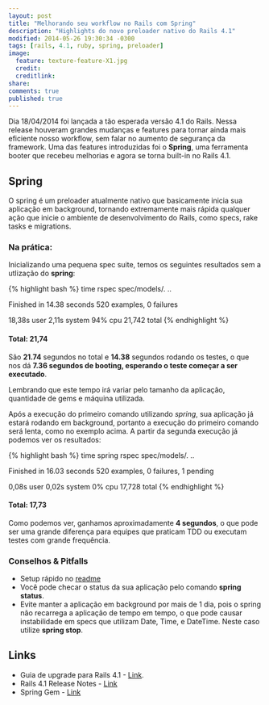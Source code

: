 ```yaml
---
layout: post
title: "Melhorando seu workflow no Rails com Spring"
description: "Highlights do novo preloader nativo do Rails 4.1"
modified: 2014-05-26 19:30:34 -0300
tags: [rails, 4.1, ruby, spring, preloader]
image:
  feature: texture-feature-X1.jpg
  credit:
  creditlink:
share:
comments: true
published: true
---
```


Dia 18/04/2014 foi lançada a tão esperada versão 4.1 do Rails. Nessa release
houveram grandes mudanças e features para tornar ainda mais eficiente
nosso workflow, sem falar no aumento de segurança da framework. Uma das features
introduzidas foi o **Spring**, uma ferramenta booter que recebeu melhorias e
agora se torna built-in no Rails 4.1.

## Spring

O spring é um preloader atualmente nativo que basicamente inicia sua aplicação
em background, tornando extremamente mais rápida qualquer ação que inicie o
ambiente de desenvolvimento do Rails, como specs, rake tasks e migrations.

### Na prática:

Inicializando uma pequena spec suite, temos os seguintes resultados sem a utlização do **spring**:

{% highlight bash %}
  time rspec spec/models/.
  ..

  Finished in 14.38 seconds
  520 examples, 0 failures

  18,38s user 2,11s system 94% cpu 21,742 total
{% endhighlight %}

#### Total: 21,74

São **21.74** segundos no total e **14.38** segundos rodando os testes,
o que nos dá **7.36 segundos de booting, esperando o teste começar a ser executado**.

Lembrando que este tempo irá variar pelo tamanho da aplicação, quantidade de
gems e máquina utilizada.

Após a execução do primeiro comando utilizando *spring*, sua aplicação já estará
rodando em background, portanto a execução do primeiro comando será lenta,
como no exemplo acima. A partir da segunda execução já podemos ver os resultados:

{% highlight bash %}
  time spring rspec spec/models/.
  ..

  Finished in 16.03 seconds
  520 examples, 0 failures, 1 pending

  0,08s user 0,02s system 0% cpu 17,728 total
{% endhighlight %}

#### Total: 17,73

Como podemos ver, ganhamos aproximadamente **4 segundos**, o que pode ser uma
grande diferença para equipes que praticam TDD ou executam testes com grande frequência.


### Conselhos & Pitfalls

- Setup rápido no [readme](https://github.com/rails/spring/blob/master/README.md)
- Você pode checar o status da sua aplicação pelo comando **spring status**.
- Evite manter a aplicação em background por mais de 1 dia, pois o spring
não recarrega a aplicação de tempo em tempo, o que pode causar instabilidade em
specs que utilizam Date, Time, e DateTime. Neste caso utilize **spring stop**.


## Links

- Guia de upgrade para Rails 4.1 - [Link](http://edgeguides.rubyonrails.org/upgrading_ruby_on_rails.html#upgrading-from-rails-4-0-to-rails-4-1).
- Rails 4.1 Release Notes - [Link](http://edgeguides.rubyonrails.org/4_1_release_notes.html)
- Spring Gem - [Link](https://github.com/rails/spring/)




